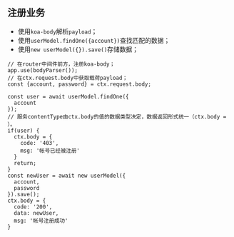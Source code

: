 ## 注册业务

* 使用`koa-body`解析`payload`；
* 使用`userModel.findOne({account})`查找匹配的数据；
* 使用`new userModel({}).save()`存储数据；
```
// 在router中间件前方，注册koa-body；
app.use(bodyParser());
// 在ctx.request.body中获取载荷payload；
const {account, password} = ctx.request.body;

const user = await userModel.findOne({
  account
});
// 服务contentType由ctx.body的值的数据类型决定，数据返回形式统一（ctx.body = ）。
if(user) {
  ctx.body = {
    code: '403',
    msg: '帐号已经被注册'
  }
  return;
}
const newUser = await new userModel({
  account,
  password
}).save();
ctx.body = {
  code: '200',
  data: newUser,
  msg: '帐号注册成功'
}
```
